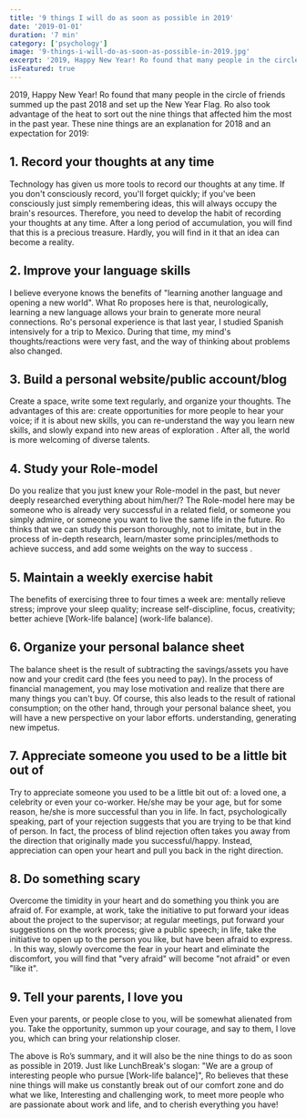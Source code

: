 ```yaml
---
title: '9 things I will do as soon as possible in 2019'
date: '2019-01-01'
duration: '7 min'
category: ['psychology']
image: '9-things-i-will-do-as-soon-as-possible-in-2019.jpg'
excerpt: '2019, Happy New Year! Ro found that many people in the circle of friends summed up the past 2018 and set up the New Year Flag. Ro also took advantage of the heat to sort out the nine things that affected him the most in the past year.'
isFeatured: true
---
```


2019, Happy New Year! Ro found that many people in the circle of friends summed up the past 2018 and set up the New Year Flag. Ro also took advantage of the heat to sort out the nine things that affected him the most in the past year. These nine things are an explanation for 2018 and an expectation for 2019:

## 1. Record your thoughts at any time

Technology has given us more tools to record our thoughts at any time. If you don't consciously record, you'll forget quickly; if you've been consciously just simply remembering ideas, this will always occupy the brain's resources. Therefore, you need to develop the habit of recording your thoughts at any time. After a long period of accumulation, you will find that this is a precious treasure. Hardly, you will find in it that an idea can become a reality.

## 2. Improve your language skills

I believe everyone knows the benefits of "learning another language and opening a new world". What Ro proposes here is that, neurologically, learning a new language allows your brain to generate more neural connections. Ro's personal experience is that last year, I studied Spanish intensively for a trip to Mexico. During that time, my mind's thoughts/reactions were very fast, and the way of thinking about problems also changed.

## 3. Build a personal website/public account/blog

Create a space, write some text regularly, and organize your thoughts. The advantages of this are: create opportunities for more people to hear your voice; if it is about new skills, you can re-understand the way you learn new skills, and slowly expand into new areas of exploration . After all, the world is more welcoming of diverse talents.

## 4. Study your Role-model

Do you realize that you just knew your Role-model in the past, but never deeply researched everything about him/her/? The Role-model here may be someone who is already very successful in a related field, or someone you simply admire, or someone you want to live the same life in the future. Ro thinks that we can study this person thoroughly, not to imitate, but in the process of in-depth research, learn/master some principles/methods to achieve success, and add some weights on the way to success .

## 5. Maintain a weekly exercise habit

The benefits of exercising three to four times a week are: mentally relieve stress; improve your sleep quality; increase self-discipline, focus, creativity; better achieve [Work-life balance] (work-life balance).

## 6. Organize your personal balance sheet

The balance sheet is the result of subtracting the savings/assets you have now and your credit card (the fees you need to pay). In the process of financial management, you may lose motivation and realize that there are many things you can't buy. Of course, this also leads to the result of rational consumption; on the other hand, through your personal balance sheet, you will have a new perspective on your labor efforts. understanding, generating new impetus.

## 7. Appreciate someone you used to be a little bit out of

Try to appreciate someone you used to be a little bit out of: a loved one, a celebrity or even your co-worker. He/she may be your age, but for some reason, he/she is more successful than you in life. In fact, psychologically speaking, part of your rejection suggests that you are trying to be that kind of person. In fact, the process of blind rejection often takes you away from the direction that originally made you successful/happy. Instead, appreciation can open your heart and pull you back in the right direction.

## 8. Do something scary

Overcome the timidity in your heart and do something you think you are afraid of. For example, at work, take the initiative to put forward your ideas about the project to the supervisor; at regular meetings, put forward your suggestions on the work process; give a public speech; in life, take the initiative to open up to the person you like, but have been afraid to express. . In this way, slowly overcome the fear in your heart and eliminate the discomfort, you will find that "very afraid" will become "not afraid" or even "like it".

## 9. Tell your parents, I love you

Even your parents, or people close to you, will be somewhat alienated from you. Take the opportunity, summon up your courage, and say to them, I love you, which can bring your relationship closer.

The above is Ro’s summary, and it will also be the nine things to do as soon as possible in 2019. Just like LunchBreak's slogan: "We are a group of interesting people who pursue [Work-life balance]", Ro believes that these nine things will make us constantly break out of our comfort zone and do what we like, Interesting and challenging work, to meet more people who are passionate about work and life, and to cherish everything you have!
